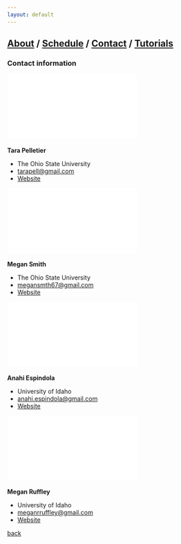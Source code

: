 ```yaml
---
layout: default
---
```

## [About](index.md) / [Schedule](./Schedule.html) / [Contact](./Contact.html) / [Tutorials](./Tutorials.html)

### Contact information

![Tara](./assets/img/Tara.pdf)

**Tara Pelletier**
- The Ohio State University
- tarapell@gmail.com
- [Website](https://sites.google.com/site/taraapelletier/)

![Megan1](./assets/img/Megan1.pdf)

**Megan Smith**
- The Ohio State University
- megansmth67@gmail.com
- [Website](https://carstenslab.osu.edu/people.html)

![Anahi](./assets/img/Anahi.pdf)

**Anahi Espindola**
- University of Idaho
- anahi.espindola@gmail.com
- [Website](http://anahiespindola.github.io/about-me.html)


![Megan0](./assets/img/Megan0.pdf)

**Megan Ruffley**
- University of Idaho
- meganrruffley@gmail.com
- [Website](https://meganruffley.weebly.com)

[back](./)
